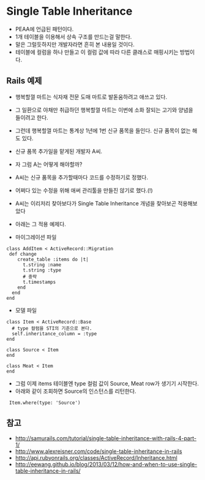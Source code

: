 # Single Table Inheritance
* PEAA에 언급된 패턴이다. 
* 1개 테이블을 이용해서 상속 구조를 만드는걸 말한다.
* 말은 그럴듯하지만 개발자라면 흔히 본 내용일 것이다.
* 테이블에 컬럼을 하나 만들고 이 컬럼 값에 따라 다른 클래스로 매핑시키는 방법이다.

## Rails 예제 

* 행복할껄 마트는 식자재 전문 도매 마트로 발돋움하려고 애쓰고 있다.
* 그 일환으로 야채만 취급하던 행복할껄 마트는 이번에 소화 잘되는 고기와 양념을 들이려고 한다. 
* 그런데 행복할껄 마트는 통계상 1년에 1번 신규 품목을 들인다. 신규 품목이 없는 해도 있다.
* 신규 품목 추가일을 맡게된 개발자 A씨. 
* 자 그럼 A는 어떻게 해야할까?
* A씨는 신규 품목을 추가할때마다 코드를 수정하기로 정했다. 
* 어쩌다 있는 수정을 위해 애써 관리툴을 만들진 않기로 했다.(!)
* A씨는 이리저리 찾아보다가 Single Table Inheritance 개념을 찾아보곤 적용해보았다
* 아래는 그 적용 예제다.

* 마이그레이션 파일 
```
class AddItem < ActiveRecord::Migration
 def change
    create_table :items do |t|
      t.string :name
      t.string :type
      # 중략
      t.timestamps 
    end
  end
end
```

* 모델 파일
```
class Item < ActiveRecord::Base
  # type 컬럼을 STI의 기준으로 본다.
  self.inheritance_column = :type
end 

class Source < Item
end 

class Meat < Item
end 

```

* 그럼 이제 items 테이블엔 type 컬럼 값이 Source, Meat row가 생기기 시작한다.
* 아래와 같이 조회하면 Source의 인스턴스를 리턴한다.
```
 Item.where(type: 'Source') 
```



## 참고 

* http://samurails.com/tutorial/single-table-inheritance-with-rails-4-part-1/
* http://www.alexreisner.com/code/single-table-inheritance-in-rails
* http://api.rubyonrails.org/classes/ActiveRecord/Inheritance.html
* http://eewang.github.io/blog/2013/03/12/how-and-when-to-use-single-table-inheritance-in-rails/


